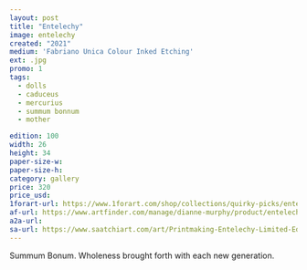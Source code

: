 ```yaml
---
layout: post
title: "Entelechy"
image: entelechy
created: "2021"
medium: 'Fabriano Unica Colour Inked Etching'
ext: .jpg
promo: 1
tags:
  - dolls
  - caduceus
  - mercurius
  - summum bonnum
  - mother

edition: 100
width: 26
height: 34
paper-size-w: 
paper-size-h: 
category: gallery
price: 320
price_usd: 
1forart-url: https://www.1forart.com/shop/collections/quirky-picks/entelechy/
af-url: https://www.artfinder.com/manage/dianne-murphy/product/entelechy/
a2a-url: 
sa-url: https://www.saatchiart.com/art/Printmaking-Entelechy-Limited-Edition-of-100/19454/8543461/view
---
```


Summum Bonum. Wholeness brought forth with each new generation.
